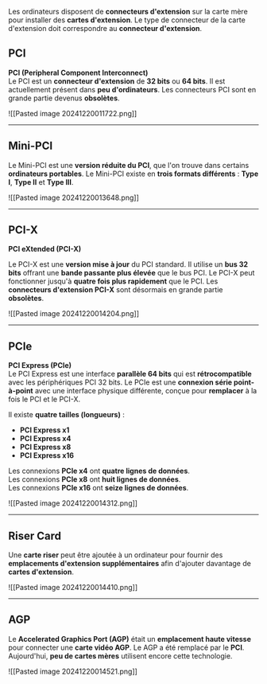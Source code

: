 

Les ordinateurs disposent de **connecteurs d'extension** sur la carte mère pour installer des **cartes d'extension**. Le type de connecteur de la carte d'extension doit correspondre au **connecteur d'extension**.

## PCI

**PCI (Peripheral Component Interconnect)**  
Le PCI est un **connecteur d'extension** de **32 bits** ou **64 bits**. Il est actuellement présent dans **peu d'ordinateurs**. Les connecteurs PCI sont en grande partie devenus **obsolètes**.

![[Pasted image 20241220011722.png]]



------



## Mini-PCI

Le Mini-PCI est une **version réduite du PCI**, que l'on trouve dans certains **ordinateurs portables**. Le Mini-PCI existe en **trois formats différents** : **Type I**, **Type II** et **Type III**.

![[Pasted image 20241220013648.png]]





------



## PCI-X

**PCI eXtended (PCI-X)**  

Le PCI-X est une **version mise à jour** du PCI standard. Il utilise un **bus 32 bits** offrant une **bande passante plus élevée** que le bus PCI. Le PCI-X peut fonctionner jusqu'à **quatre fois plus rapidement** que le PCI. Les **connecteurs d'extension PCI-X** sont désormais en grande partie **obsolètes**.


![[Pasted image 20241220014204.png]]




-----



## PCIe

**PCI Express (PCIe)**  
Le PCI Express est une interface **parallèle 64 bits** qui est **rétrocompatible** avec les périphériques PCI 32 bits. Le PCIe est une **connexion série point-à-point** avec une interface physique différente, conçue pour **remplacer** à la fois le PCI et le PCI-X.

Il existe **quatre tailles (longueurs)** :

- **PCI Express x1**
- **PCI Express x4**
- **PCI Express x8**
- **PCI Express x16**

Les connexions **PCIe x4** ont **quatre lignes de données**.  
Les connexions **PCIe x8** ont **huit lignes de données**.  
Les connexions **PCIe x16** ont **seize lignes de données**.


![[Pasted image 20241220014312.png]]




------


## Riser Card

Une **carte riser** peut être ajoutée à un ordinateur pour fournir des **emplacements d'extension supplémentaires** afin d'ajouter davantage de **cartes d'extension**.


![[Pasted image 20241220014410.png]]



------




## AGP

Le **Accelerated Graphics Port (AGP)** était un **emplacement haute vitesse** pour connecter une **carte vidéo AGP**. Le AGP a été remplacé par le **PCI**. Aujourd'hui, **peu de cartes mères** utilisent encore cette technologie.


![[Pasted image 20241220014521.png]]

